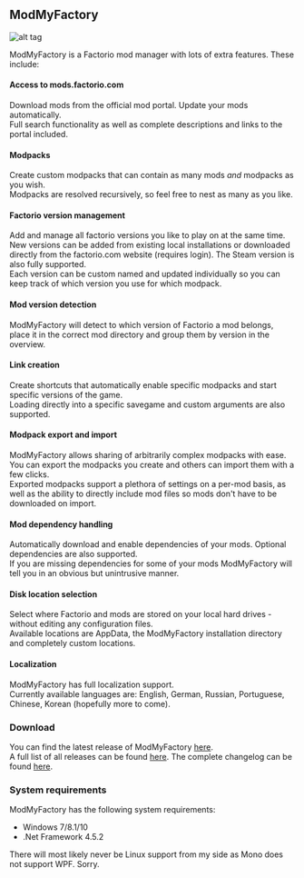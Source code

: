 ## ModMyFactory

![alt tag](https://i.imgur.com/DyKg7m7.png)

ModMyFactory is a Factorio mod manager with lots of extra features.
These include:

#### Access to mods.factorio.com
Download mods from the official mod portal. Update your mods automatically.  
Full search functionality as well as complete descriptions and links to the portal included.

#### Modpacks
Create custom modpacks that can contain as many mods _and_ modpacks as you wish.  
Modpacks are resolved recursively, so feel free to nest as many as you like.

#### Factorio version management
Add and manage all factorio versions you like to play on at the same time.  
New versions can be added from existing local installations or downloaded directly from the factorio.com website (requires login). The Steam version is also fully supported.  
Each version can be custom named and updated individually so you can keep track of which version you use for which modpack.

#### Mod version detection
ModMyFactory will detect to which version of Factorio a mod belongs, place it in the correct mod directory and group them by version in the overview.

#### Link creation
Create shortcuts that automatically enable specific modpacks and start specific versions of the game.  
Loading directly into a specific savegame and custom arguments are also supported.

#### Modpack export and import
ModMyFactory allows sharing of arbitrarily complex modpacks with ease. You can export the modpacks you create and others can import them with a few clicks.  
Exported modpacks support a plethora of settings on a per-mod basis, as well as the ability to directly include mod files so mods don't have to be downloaded on import.

#### Mod dependency handling
Automatically download and enable dependencies of your mods. Optional dependencies are also supported.  
If you are missing dependencies for some of your mods ModMyFactory will tell you in an obvious but unintrusive manner.

#### Disk location selection
Select where Factorio and mods are stored on your local hard drives - without editing any configuration files.  
Available locations are AppData, the ModMyFactory installation directory and completely custom locations.

#### Localization
ModMyFactory has full localization support.  
Currently available languages are: English, German, Russian, Portuguese, Chinese, Korean (hopefully more to come).

### Download
You can find the latest release of ModMyFactory [here](https://github.com/Artentus/ModMyFactory/releases/latest).  
A full list of all releases can be found [here](https://github.com/Artentus/ModMyFactory/releases).
The complete changelog can be found [here](https://github.com/Artentus/ModMyFactory/blob/master/CHANGELOG.md).

### System requirements
ModMyFactory has the following system requirements:

- Windows 7/8.1/10
- .Net Framework 4.5.2

There will most likely never be Linux support from my side as Mono does not support WPF. Sorry.
